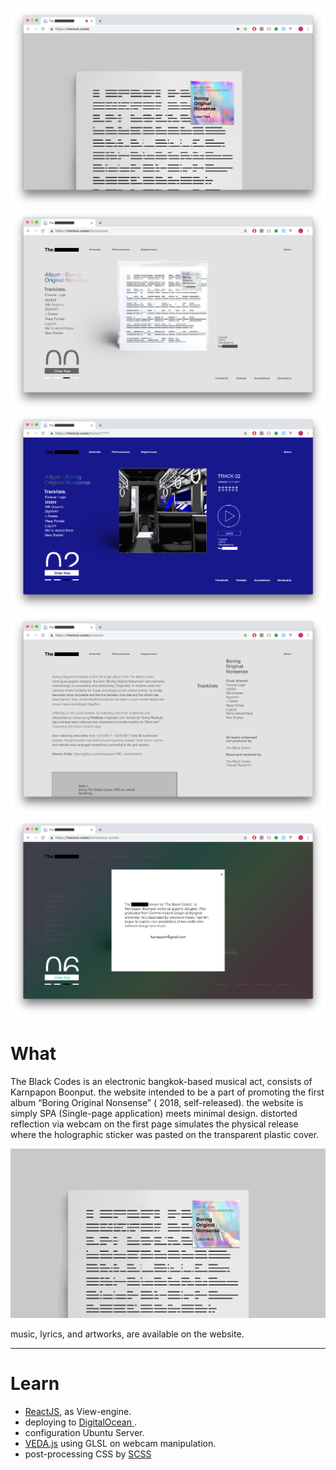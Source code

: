 ![home](../../assets/images/the-black-codes-web/03.png)
![home](../../assets/images/the-black-codes-web/02.png)
![home](../../assets/images/the-black-codes-web/01.png)
![home](../../assets/images/the-black-codes-web/04.png)
![home](../../assets/images/the-black-codes-web/05.png)



# What

The Black Codes is an electronic bangkok-based musical act, consists of Karnpapon Boonput. 
the website intended to be a part of promoting the first album “Boring Original Nonsense” ( 2018, self-released).
the website is simply SPA (Single-page application) meets minimal design.
distorted reflection via webcam on the first page simulates the physical release where the holographic sticker was pasted on the transparent plastic cover.

![home](../../assets/images/the-black-codes-web/08.gif)

music, lyrics, and artworks, are available on the website.

------

# Learn

- [ReactJS](https://reactjs.org/), as View-engine.
- deploying to [ DigitalOcean ](https://www.digitalocean.com/).
- configuration Ubuntu Server.
- [VEDA.js](https://veda.gl/vedajs/) using GLSL on webcam manipulation.
- post-processing CSS by [SCSS](https://sass-lang.com/)

